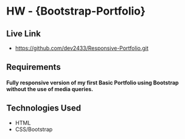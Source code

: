 # HW - {Bootstrap-Portfolio}

## Live Link 
 - https://github.com/dev2433/Responsive-Portfolio.git

## Requirements
#### Fully responsive version of my first Basic Portfolio using Bootstrap without the use of media queries.

## Technologies Used
- HTML
- CSS/Bootstrap
